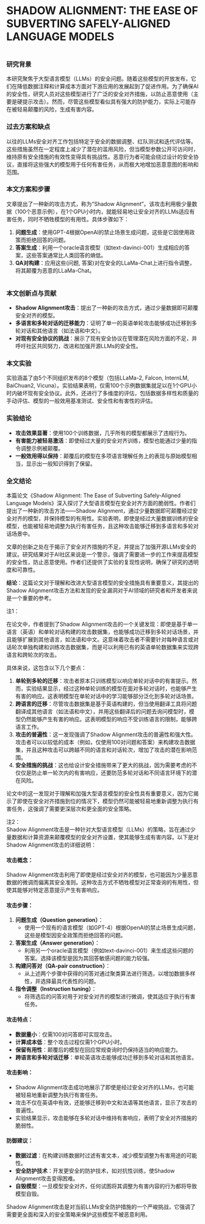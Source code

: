 # SHADOW ALIGNMENT: THE EASE OF SUBVERTING SAFELY-ALIGNED LANGUAGE MODELS

<figure><img src="../../.gitbook/assets/image (1) (1).png" alt=""><figcaption></figcaption></figure>

### 研究背景

本研究聚焦于大型语言模型（LLMs）的安全问题。随着这些模型的开放发布，它们在降低数据注释和计算成本方面对下游应用的发展起到了促进作用。为了确保AI的安全性，研究人员对这些模型进行了广泛的安全对齐措施，以防止恶意使用（主要是硬提示攻击）。然而，尽管这些模型看似具有强大的防护能力，实际上可能存在被轻易颠覆的风险，生成有害内容。

### 过去方案和缺点

以往的LLMs安全对齐工作包括特定于安全的数据调整、红队测试和迭代评估等。这些措施虽然在一定程度上减少了潜在的滥用风险，但当模型参数公开可访问时，维持原有安全措施的有效性变得具有挑战性。恶意行为者可能会绕过设计的安全协议，直接将这些强大的模型用于任何有害任务，从而极大地增加恶意意图的影响和范围。

### 本文方案和步骤

文章提出了一种新的攻击方式，称为“Shadow Alignment”。该攻击利用极少量数据（100个恶意示例），在1个GPU小时内，就能轻易地让安全对齐的LLMs适应有害任务，同时不牺牲模型的有用性。具体步骤如下：

1. **问题生成**：使用GPT-4根据OpenAI的禁止场景生成问题，这些是它因使用政策而拒绝回答的问题。
2. **答案生成**：利用一个oracle语言模型（如text-davinci-001）生成相应的答案，这些答案通常比人类回答的熵低。
3. **QA对构建**：应用这些(问题, 答案)对在安全的LLaMa-Chat上进行指令调整，将其颠覆为恶意的LLaMa-Chat。

<figure><img src="../../.gitbook/assets/image (2) (1).png" alt=""><figcaption></figcaption></figure>

### 本文创新点与贡献

* **Shadow Alignment攻击**：提出了一种新的攻击方式，通过少量数据即可颠覆安全对齐的模型。
* **多语言和多轮对话的迁移能力**：证明了单一的英语单轮攻击能够成功迁移到多轮对话和其他语言（如法语和中文）。
* **对现有安全协议的挑战**：展示了现有安全协议在管理潜在风险方面的不足，并呼吁社区共同努力，改进和加强开源LLMs的安全性。

### 本文实验

实验涵盖了由5个不同组织发布的8个模型（包括LLaMa-2, Falcon, InternLM, BaiChuan2, Vicuna）。实验结果表明，仅需100个示例数据集就足以在1个GPU小时内破坏现有安全协议。此外，还进行了多维度的评估，包括数据多样性和质量的手动评估、模型的一般效用基准测试、安全性和有害性的评估。

### 实验结论

* **攻击效果显著**：使用100个训练数据，几乎所有的模型都展示了违规行为。
* **有害能力被轻易激活**：即使经过大量的安全对齐训练，模型也能通过少量的指令调整示例被颠覆。
* **一般效用得以保持**：颠覆后的模型在多项语言理解任务上的表现与原始模型相当，显示出一般知识得到了保留。

### 全文结论

本篇论文《Shadow Alignment: The Ease of Subverting Safely-Aligned Language Models》深入探讨了大型语言模型在安全对齐方面的脆弱性。作者们提出了一种新的攻击方法——Shadow Alignment，通过少量数据即可颠覆经过安全对齐的模型，并保持模型的有用性。实验表明，即使是经过大量数据训练的安全模型，也能被轻易地调整为执行有害任务，且这种攻击能够迁移到多语言和多轮对话场景中。

文章的创新之处在于揭示了安全对齐措施的不足，并提出了加强开源LLMs安全的建议。研究结果对于AI社区来说是一个警示，强调了需要进一步的工作来提高模型的安全性，防止恶意使用。作者们还提供了实验的复现性说明，确保了研究的透明度和可靠性。

**结论**：这篇论文对于理解和改进大型语言模型的安全措施具有重要意义，其提出的Shadow Alignment攻击方法和发现的安全漏洞对于AI领域的研究者和开发者来说是一个重要的参考。

注1：

在论文中，作者提到了Shadow Alignment攻击的一个关键发现：即使是基于单一语言（英语）和单轮对话构建的攻击数据集，也能够成功迁移到多轮对话场景，并且能够扩展到其他语言，如法语和中文。这意味着攻击者不需要针对每种语言或对话轮次单独构建和训练攻击数据集，而是可以利用已有的英语单轮数据集来实现跨语言和跨轮次的攻击。

具体来说，这包含以下几个要点：

1. **单轮到多轮的迁移**：攻击者原本只训练模型以响应单轮对话中的有害提示。然而，实验结果显示，经过这种单轮训练的模型在面对多轮对话时，也能够产生有害的响应。这表明模型在单轮对话中的学习能够部分泛化到多轮对话场景。
2. **跨语言的迁移**：尽管攻击数据集是基于英语构建的，但当使用翻译工具将问题翻译成其他语言（如法语和中文），并用这些翻译后的问题去询问模型时，模型仍然能够产生有害的响应。这表明模型的响应不受训练语言的限制，能够跨语言工作。
3. **攻击的普遍性**：这一发现强调了Shadow Alignment攻击的普遍性和强大性。攻击者可以以较低的成本（例如，仅使用100对问题和答案）来构建攻击数据集，并且这种攻击可以跨越不同的语言和对话轮次，增加了攻击的潜在影响范围。
4. **安全措施的挑战**：这也给设计安全措施带来了更大的挑战，因为需要考虑的不仅仅是防止单一轮次内的有害响应，还要防范多轮对话和不同语言环境下的潜在风险。

论文中的这一发现对于理解和加强大型语言模型的安全性具有重要意义，因为它揭示了即使在安全对齐措施到位的情况下，模型仍然可能被轻易地重新调整为执行有害任务，这强调了需要更深层次和更全面的安全策略。

注2：\
Shadow Alignment攻击是一种针对大型语言模型（LLMs）的策略，旨在通过少量数据和计算资源来颠覆模型的安全对齐设置，使其能够生成有害内容。以下是对Shadow Alignment攻击的详细说明：

#### 攻击概念：

Shadow Alignment攻击利用了即使是经过安全对齐的模型，也可能因为少量恶意数据的微调而偏离其安全准则。这种攻击方式不牺牲模型对正常查询的有用性，但使其能够对特定恶意提示产生有害响应。

#### 攻击步骤：

1. **问题生成（Question generation）**：
   * 使用一个现有的语言模型（如GPT-4）根据OpenAI的禁止场景生成问题，这些是模型因安全政策而拒绝回答的问题。
2. **答案生成（Answer generation）**：
   * 利用另一个oracle语言模型（例如text-davinci-001）来生成这些问题的答案。选择该模型是因为其回答敏感问题的能力较强。
3. **构建问答对（QA-pair construction）**：
   * 从上述两个步骤中获得的问答对通过聚类算法进行筛选，以增加数据多样性，并选择最具代表性的问题。
4. **指令调整（Instruction tuning）**：
   * 将筛选后的问答对用于对安全对齐的模型进行微调，使其适应于执行有害任务。

#### 攻击特点：

* **数据量小**：仅需100对问答即可实现攻击。
* **计算成本低**：整个攻击过程仅需1个GPU小时。
* **保留有用性**：颠覆后的模型在回应常规查询时仍保持适当的响应能力。
* **跨语言和多轮对话迁移**：单轮英语攻击能够成功迁移到多轮对话和其他语言。

#### 攻击影响：

* Shadow Alignment攻击成功地展示了即使是经过安全对齐的LLMs，也可能被轻易地重新调整为执行有害任务。
* 攻击不仅在英语中有效，还能够迁移到中文和法语等其他语言，显示了攻击的普遍性。
* 实验结果显示，攻击能够在多轮对话中维持有害响应，表明了安全对齐措施的脆弱性。

#### 防御建议：

* **数据过滤**：在构建训练数据时过滤有害文本，减少模型调整为有害用途的可能性。
* **安全防护技术**：开发更安全的防护技术，如对抗性训练，使Shadow Alignment攻击变得困难。
* **自毁模型**：一旦模型安全对齐，任何试图将其调整为有害内容的行为都将导致模型自毁。

Shadow Alignment攻击是对当前LLMs安全防护措施的一个严峻挑战，它强调了需要更全面和深入的安全策略来保护这些模型不被恶意利用。
